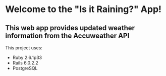 # Welcome to the "Is it Raining?" App!

## This web app provides updated weather information from the Accuweather API

This project uses:

* Ruby 2.6.1p33
* Rails 6.0.2.2
* PostgreSQL


<!-- Deploy by running:
- Rails backend on port ####
- React frontend on port #### -->

<!-- How to run the test suite? -->

<!-- Services (job queues, cache servers, search engines, etc.) -->
